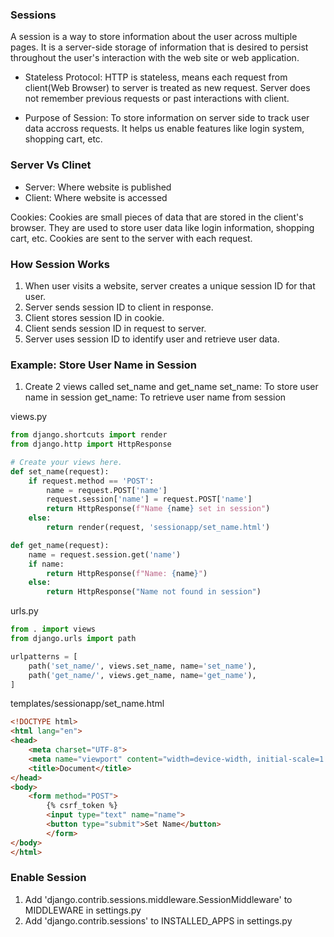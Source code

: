 ### Sessions
A session is a way to store information about the user across multiple pages. It is a server-side storage of information that is desired to persist throughout the user's interaction with the web site or web application.

- Stateless Protocol: HTTP is stateless, means each request from client(Web Browser) to server is treated as new request. Server does not remember previous requests or past interactions with client.

- Purpose of Session: To store information on server side to track user data accross requests. It helps us enable features like login system, shopping cart, etc.

### Server Vs Clinet 
- Server: Where website is published
- Client: Where website is accessed

Cookies: Cookies are small pieces of data that are stored in the client's browser. They are used to store user data like login information, shopping cart, etc. Cookies are sent to the server with each request.

### How Session Works
1. When user visits a website, server creates a unique session ID for that user.
2. Server sends session ID to client in response.
3. Client stores session ID in cookie.
4. Client sends session ID in request to server.
5. Server uses session ID to identify user and retrieve user data.


### Example: Store User Name in Session
1. Create 2 views called set_name and get_name
set_name: To store user name in session
get_name: To retrieve user name from session

views.py
```python
from django.shortcuts import render
from django.http import HttpResponse

# Create your views here.
def set_name(request):
    if request.method == 'POST':
        name = request.POST['name']
        request.session['name'] = request.POST['name']
        return HttpResponse(f"Name {name} set in session")
    else:
        return render(request, 'sessionapp/set_name.html')

def get_name(request):
    name = request.session.get('name')
    if name:
        return HttpResponse(f"Name: {name}")
    else:
        return HttpResponse("Name not found in session")
```

urls.py
```python
from . import views
from django.urls import path

urlpatterns = [
    path('set_name/', views.set_name, name='set_name'),
    path('get_name/', views.get_name, name='get_name'),
]
```
templates/sessionapp/set_name.html
```html
<!DOCTYPE html>
<html lang="en">
<head>
    <meta charset="UTF-8">
    <meta name="viewport" content="width=device-width, initial-scale=1.0">
    <title>Document</title>
</head>
<body>
    <form method="POST">
        {% csrf_token %}
        <input type="text" name="name">
        <button type="submit">Set Name</button>
        </form>
</body>
</html>
```


### Enable Session
1. Add 'django.contrib.sessions.middleware.SessionMiddleware' to MIDDLEWARE in settings.py
2. Add 'django.contrib.sessions' to INSTALLED_APPS in settings.py




